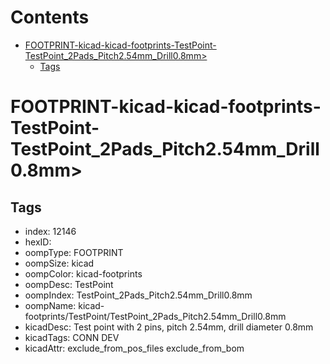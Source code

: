 



Contents
========

* [FOOTPRINT-kicad-kicad-footprints-TestPoint-TestPoint_2Pads_Pitch2.54mm_Drill0.8mm>](#footprint-kicad-kicad-footprints-testpoint-testpoint_2pads_pitch254mm_drill08mm)
	* [Tags](#tags)

# FOOTPRINT-kicad-kicad-footprints-TestPoint-TestPoint_2Pads_Pitch2.54mm_Drill0.8mm>

## Tags

- index: 12146
- hexID: 
- oompType: FOOTPRINT
- oompSize: kicad
- oompColor: kicad-footprints
- oompDesc: TestPoint
- oompIndex: TestPoint_2Pads_Pitch2.54mm_Drill0.8mm
- oompName: kicad-footprints/TestPoint/TestPoint_2Pads_Pitch2.54mm_Drill0.8mm
- kicadDesc: Test point with 2 pins, pitch 2.54mm, drill diameter 0.8mm
- kicadTags: CONN DEV
- kicadAttr: exclude_from_pos_files exclude_from_bom
